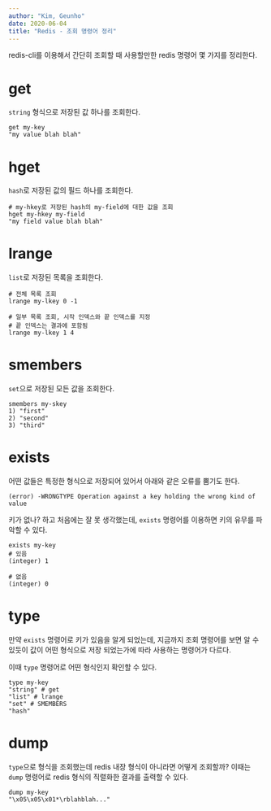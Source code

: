 ```yaml
---
author: "Kim, Geunho"
date: 2020-06-04
title: "Redis - 조회 명령어 정리"
---
```


redis-cli를 이용해서 간단히 조회할 때 사용할만한 redis 명령어 몇 가지를 정리한다.

# get
`string` 형식으로 저장된 값 하나를 조회한다.

```
get my-key
"my value blah blah"
```

# hget
`hash`로 저장된 값의 필드 하나를 조회한다.
```
# my-hkey로 저장된 hash의 my-field에 대한 값을 조회
hget my-hkey my-field
"my field value blah blah"
```

# lrange
`list`로 저장된 목록을 조회한다.
```
# 전체 목록 조회
lrange my-lkey 0 -1

# 일부 목록 조회, 시작 인덱스와 끝 인덱스를 지정
# 끝 인덱스는 결과에 포함됨
lrange my-lkey 1 4
```

# smembers
`set`으로 저장된 모든 값을 조회한다.
```
smembers my-skey
1) "first"
2) "second"
3) "third"
```

# exists
어떤 값들은 특정한 형식으로 저장되어 있어서 아래와 같은 오류를 뿜기도 한다.
```
(error) -WRONGTYPE Operation against a key holding the wrong kind of value
```
키가 없나? 하고 처음에는 잘 못 생각했는데, `exists` 명령어를 이용하면 키의 유무를 파악할 수 있다.
```
exists my-key
# 있음
(integer) 1 

# 없음 
(integer) 0
```

# type
만약 `exists` 명령어로 키가 있음을 알게 되었는데,
지금까지 조회 명령어를 보면 알 수 있듯이 값이 어떤 형식으로 저장 되었는가에 따라 사용하는 명령어가 다르다.

이때 `type` 명령어로 어떤 형식인지 확인할 수 있다.
```
type my-key
"string" # get
"list" # lrange
"set" # SMEMBERS
"hash"
```

# dump
`type`으로 형식을 조회했는데 redis 내장 형식이 아니라면 어떻게 조회할까?
이때는 `dump` 명령어로 redis 형식의 직렬화한 결과를 출력할 수 있다.
```
dump my-key
"\x05\x05\x01*\rblahblah..."
```
